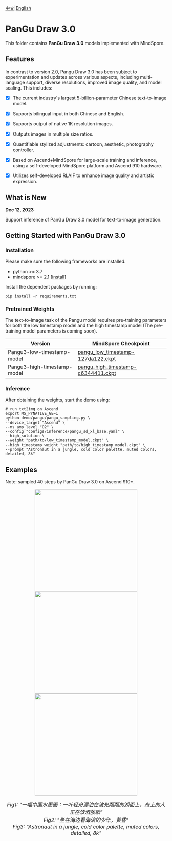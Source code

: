 [中文](./README_CN.md)|[English](./README.md)

# PanGu Draw 3.0

This folder contains **PanGu Draw 3.0** models implemented with MindSpore.


## Features

In contrast to version 2.0, Pangu Draw 3.0 has been subject to experimentation and updates across various aspects, including multi-language support, diverse resolutions, improved image quality, and model scaling. This includes:

- [x] The current industry's largest 5-billion-parameter Chinese text-to-image model.
- [x] Supports bilingual input in both Chinese and English.
- [x] Supports output of native 1K resolution images.
- [x] Outputs images in multiple size ratios.
- [x] Quantifiable stylized adjustments: cartoon, aesthetic, photography controller.
- [x] Based on Ascend+MindSpore for large-scale training and inference, using a self-developed MindSpore platform and Ascend 910 hardware.
- [x] Utilizes self-developed RLAIF to enhance image quality and artistic expression.


## What is New

**Dec 12, 2023**

Support inference of PanGu Draw 3.0 model for text-to-image generation.


## Getting Started with PanGu Draw 3.0

### Installation

Please make sure the following frameworks are installed.

- python >= 3.7
- mindspore >= 2.1  [[install](https://www.mindspore.cn/install)]

Install the dependent packages by running:
```shell
pip install -r requirements.txt
```

### Pretrained Weights

The text-to-image task of the Pangu model requires pre-training parameters for both the low timestamp model and the high timestamp model (The pre-training model parameters is coming soon).

| **Version** | **MindSpore Checkpoint** |
|-------------|--------------------------|
| Pangu3-low-timestamp-model | [pangu_low_timestamp-127da122.ckpt](https://download-mindspore.osinfra.cn/toolkits/mindone/PanGu-Draw-v3/pangu_low_timestamp-127da122.ckpt) |
| Pangu3-high-timestamp-model | [pangu_high_timestamp-c6344411.ckpt](https://download-mindspore.osinfra.cn/toolkits/mindone/PanGu-Draw-v3/pangu_high_timestamp-c6344411.ckpt) |


### Inference

After obtaining the weights, start the demo using:

```shell
# run txt2img on Ascend
export MS_PYNATIVE_GE=1
python demo/pangu/pangu_sampling.py \
--device_target "Ascend" \
--ms_amp_level "O2" \
--config "configs/inference/pangu_sd_xl_base.yaml" \
--high_solution \
--weight "path/to/low_timestamp_model.ckpt" \
--high_timestamp_weight "path/to/high_timestamp_model.ckpt" \
--prompt "Astronaut in a jungle, cold color palette, muted colors, detailed, 8k"
```


## Examples

Note: sampled 40 steps by PanGu Draw 3.0 on Ascend 910*.

<div align="center">
<img src="https://github.com/Stability-AI/generative-models/assets/143256262/0a8b0b1a-3b54-4a35-beec-4163be61fa88" width="320" />
<img src="https://github.com/Stability-AI/generative-models/assets/143256262/d14a3761-47ad-4671-adcd-866d9d6e6def" width="320" />
<img src="https://github.com/Stability-AI/generative-models/assets/143256262/42e18b39-5c62-4d0f-aa3b-8c0c6e0715f2" width="320" />
</div>
<p align="center">
<font size=3>
<em> Fig1: "一幅中国水墨画：一叶轻舟漂泊在波光粼粼的湖面上，舟上的人正在饮酒放歌" </em> <br>
<em> Fig2: "坐在海边看海浪的少年，黄昏" </em> <br>
<em> Fig3: "Astronaut in a jungle, cold color palette, muted colors, detailed, 8k" </em> <br>
</font>
</p>
<br>
